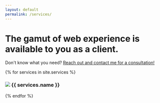 ```yaml
---
layout: default
permalink: /services/
---
```


<h1>
    The gamut of web experience is available to you as a client.
</h1>
<p>Don't know what you need? <a href="/contact-kyle/">Reach out and contact me for a consultation!</a></p>
{% for services in site.services %}
<div class="service-item">
    <h3><img src="{{ services.image }}"/>&nbsp;{{ services.name }}</h3>
</div>
<div id="{{ services.link }}" class="service-content" style="display: none; overflow: hidden;">{{services.content | markdownify }}</div>
{% endfor %}
<script>
var coll = document.getElementsByClassName("service-item");
var i;

for (i = 0; i < coll.length; i++) {
  coll[i].addEventListener("click", function() {
    this.classList.toggle("active");
    var content = this.nextElementSibling;
    if (content.style.display === "block") {
      content.style.display = "none";
    } else {
      content.style.display = "block";
    }
  });
}
</script>
